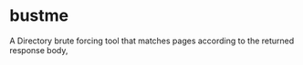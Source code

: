# bustme
A Directory brute forcing tool that matches pages according to the returned response body,
